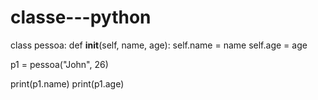 # classe---python
class pessoa:
  def __init__(self, name, age):
    self.name = name
    self.age = age

p1 = pessoa("John", 26)

print(p1.name)
print(p1.age)
